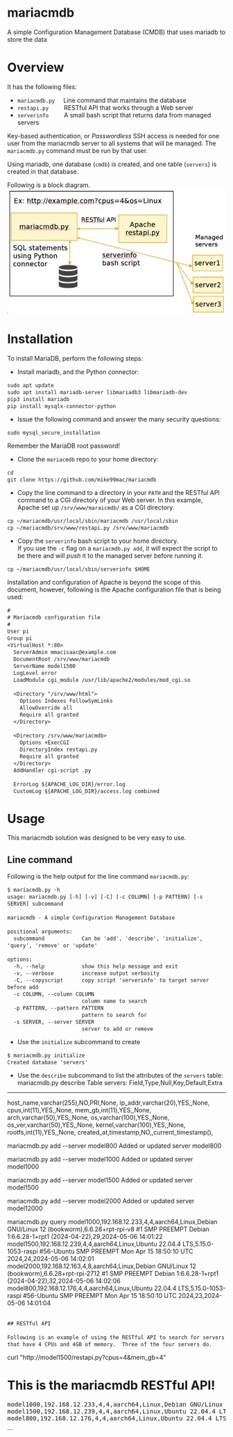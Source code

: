 # mariacmdb
A simple Configuration Management Database (CMDB) that uses mariadb to store the data

# Overview
It has the following files:
- ``mariacmdb.py``&nbsp;&nbsp;&nbsp;&nbsp; Line command that maintains the database
- ``restapi.py``&nbsp;&nbsp;&nbsp;&nbsp;&nbsp;&nbsp;&nbsp;&nbsp; RESTful API that works through a Web server
- ``serverinfo``&nbsp;&nbsp;&nbsp;&nbsp;&nbsp;&nbsp;&nbsp;&nbsp; A small bash script that returns data from managed servers

Key-based authentication, or *Passwordless* SSH access is needed for one user from the mariacmdb server to all systems that will be managed. 
The ``mariacmdb.py`` command must be run by that user.

Using mariadb, one database (``cmdb``) is created, and one table (``servers``) is created in that database.

Following is a block diagram.
![](mariacmdb.jpg)

# Installation
To install MariaDB, perform the following steps:

- Install mariadb, and the Python connector:
```
sudo apt update
sudo apt install mariadb-server libmariadb3 libmariadb-dev
pip3 install mariadb
pip install mysqlx-connector-python
```

- Issue the following command and answer the many security questions:
```
sudo mysql_secure_installation
```

Remember the MariaDB root password!

- Clone the ``mariacmdb`` repo to your home directory:


```
cd
git clone https://github.com/mike99mac/mariacmdb
```

- Copy the line command to a directory in your ``PATH`` and the RESTful API command to a CGI directory of your Web server. 
In this example, Apache set up ``/srv/www/maraicmdb/`` as a CGI directory. 

```
cp ~/mariacmdb/usr/local/sbin/mariacmdb /usr/local/sbin
cp ~/mariacmdb/srv/www/restapi.py /srv/www/mariacmdb
```

- Copy the ``serverinfo`` bash script to your home directory.  
If you use the ``-c`` flag on a ``mariacmdb.py add``, it will expect the script to be there and will *push* it to the managed server before running it.

```
cp ~/mariacmdb/usr/local/sbin/serverinfo $HOME 
```

Installation and configuration of Apache is beyond the scope of this document, however, following is the Apache configuration file that is being used:

```
#
# Mariacmdb configuration file
#
User pi
Group pi
<VirtualHost *:80>
  ServerAdmin mmacisaac@example.com 
  DocumentRoot /srv/www/mariacmdb
  ServerName model1500
  LogLevel error
  LoadModule cgi_module /usr/lib/apache2/modules/mod_cgi.so

  <Directory "/srv/www/html">
    Options Indexes FollowSymLinks
    AllowOverride all
    Require all granted
  </Directory>

  <Directory /srv/www/mariacmdb>
    Options +ExecCGI
    DirectoryIndex restapi.py
    Require all granted
  </Directory>
  AddHandler cgi-script .py

  ErrorLog ${APACHE_LOG_DIR}/error.log
  CustomLog ${APACHE_LOG_DIR}/access.log combined
```

# Usage
This mariacmdb solution was designed to be very easy to use.

## Line command
Following is the help output for the line command ``mariacmdb.py``:

```
$ mariacmdb.py -h
usage: mariacmdb.py [-h] [-v] [-C] [-c COLUMN] [-p PATTERN] [-s SERVER] subcommand

mariacmdb - A simple Configuration Management Database

positional arguments:
  subcommand            Can be 'add', 'describe', 'initialize', 'query', 'remove' or 'update'

options:
  -h, --help            show this help message and exit
  -v, --verbose         increase output verbosity
  -C, --copyscript      copy script 'serverinfo' to target server before add
  -c COLUMN, --column COLUMN
                        column name to search
  -p PATTERN, --pattern PATTERN
                        pattern to search for
  -s SERVER, --server SERVER
                        server to add or remove
```
- Use the ``initialize`` subcommand to create 

``` 
$ mariacmdb.py initialize
Created database 'servers'
```

- Use the ``describe`` subcommand to list the attributes of the ``servers`` table: 
mariacmdb.py describe 
Table servers:
Field,Type,Null,Key,Default,Extra
---------------------------------
host_name,varchar(255),NO,PRI,None,
ip_addr,varchar(20),YES,,None,
cpus,int(11),YES,,None,
mem_gb,int(11),YES,,None,
arch,varchar(50),YES,,None,
os,varchar(100),YES,,None,
os_ver,varchar(50),YES,,None,
kernel,varchar(100),YES,,None,
rootfs,int(11),YES,,None,
created_at,timestamp,NO,,current_timestamp(),

mariacmdb.py add --server model800
Added or updated server model800

mariacmdb.py add --server model1000
Added or updated server model1000

mariacmdb.py add --server model1500
Added or updated server model1500

mariacmdb.py add --server model2000
Added or updated server model12000

mariacmdb.py query 
model1000,192.168.12.233,4,4,aarch64,Linux,Debian GNU/Linux 12 (bookworm),6.6.28+rpt-rpi-v8 #1 SMP PREEMPT Debian 1:6.6.28-1+rpt1 (2024-04-22),29,2024-05-06 14:01:22
model1500,192.168.12.239,4,4,aarch64,Linux,Ubuntu 22.04.4 LTS,5.15.0-1053-raspi #56-Ubuntu SMP PREEMPT Mon Apr 15 18:50:10 UTC 2024,24,2024-05-06 14:02:01
model2000,192.168.12.163,4,8,aarch64,Linux,Debian GNU/Linux 12 (bookworm),6.6.28+rpt-rpi-2712 #1 SMP PREEMPT Debian 1:6.6.28-1+rpt1 (2024-04-22),32,2024-05-06 14:02:06
model800,192.168.12.176,4,4,aarch64,Linux,Ubuntu 22.04.4 LTS,5.15.0-1053-raspi #56-Ubuntu SMP PREEMPT Mon Apr 15 18:50:10 UTC 2024,23,2024-05-06 14:01:04
```
 
## RESTful API

Following is an example of using the RESTful API to search for servers that have 4 CPUs and 4GB of memory.  Three of the four servers do.

```
curl "http://model1500/restapi.py?cpus=4&mem_gb=4"
<html><head>
</head><body>
<h1>This is the mariacmdb RESTful API!</h1>
<pre>
model1000,192.168.12.233,4,4,aarch64,Linux,Debian GNU/Linux 12 (bookworm),6.6.28+rpt-rpi-v8 #1 SMP PREEMPT Debian 1:6.6.28-1+rpt1 (2024-04-22),29,2024-05-06 14:01:22
model1500,192.168.12.239,4,4,aarch64,Linux,Ubuntu 22.04.4 LTS,5.15.0-1053-raspi #56-Ubuntu SMP PREEMPT Mon Apr 15 18:50:10 UTC 2024,24,2024-05-06 14:02:01
model800,192.168.12.176,4,4,aarch64,Linux,Ubuntu 22.04.4 LTS,5.15.0-1053-raspi #56-Ubuntu SMP PREEMPT Mon Apr 15 18:50:10 UTC 2024,23,2024-05-06 14:01:04
</pre>
</body></html>
```

